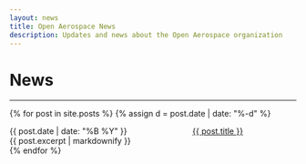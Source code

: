 ```yaml
---
layout: news
title: Open Aerospace News
description: Updates and news about the Open Aerospace organization
---
```


# News

--------------------------------------------------------------------------------

{% for post in site.posts %}
{% assign d = post.date | date: "%-d"  %}
<div class="columns">
  <div class="column is-2">
  {{ post.date | date: "%B %Y" }}
  </div>
  <div class="column is-8">
   <a href="{{ post.url }}">{{ post.title }}</a>
  </div>
</div>
<div class="columns">
  <div class="column is-8 is-offset-2">
    {{ post.excerpt | markdownify }}
  </div>
</div>
{% endfor %}
